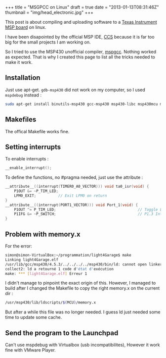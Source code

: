 +++
title = "MSGPCC on Linux"
draft = true
date = "2013-01-13T08:31:46Z"
thumbnail = "img/head_electronic.jpg"
+++

This post is about compiling and uploading software to a [Texas Instrument MSP board](http://www.ti.com/lsds/ti/tools-software/launchpads/launchpads.page) on linux.

I have been disapointed by the official MSP IDE, [CCS](http://www.ti.com/tool/ccstudio) because it is far too big for the small projects I am working on.

So I tried to use the MSP430 unofficial compiler, [mspgcc](http://sourceforge.net/apps/mediawiki/mspgcc/index.php?title=MSPGCC_Wiki). Nothing worked as expected. That is why I created this page to list all the tricks needed to make it work.

## Installation

Just use apt-get. `gdb-msp430` did not work on my computer, so I used `mspdebug` instead :

~~~bash
sudo apt-get install binutils-msp430 gcc-msp430 msp430-libc msp430mcu mspdebug
~~~

## Makefiles

The offical Makefile works fine.

## Setting interrupts

To enable interrupts :

~~~c
__enable_interrupt();
~~~

To define the functions, no #pragma needed, just use the attribute :

~~~c
__attribute__((interrupt(TIMER0_A0_VECTOR))) void ta0_isr(void) {
    P1OUT &= ~P_TIM_LED;
    LPM0_EXIT;          // Exit LPM0 on return
}
__attribute__((interrupt(PORT1_VECTOR))) void Port_1(void) {
    P1OUT ^= P_TIM_LED;                                     // Toggle LED state
    P1IFG &= ~P_SWITCH;                                     // P1.3 Interrupt Flag cleared
}
~~~

## Problem with memory.x

For the error:

~~~bash
simon@simon-VirtualBox:~/programmation/light4Garage$ make
Linking light4Garage.elf
/usr/lib/gcc/msp430/4.5.3/../../../../msp430/bin/ld: cannot open linker script file memory.x: No such file or directory
collect2: ld a retourné 1 code d'état d'exécution
make: *** [light4Garage.elf] Erreur 1
~~~

I didn't manage to pinpoint the exact origin of this. However, I managed to build after I changed the Makefile to copy the right memory.x on the current dir :

~~~bash
/usr/msp430/lib/ldscripts/$(MCU)/memory.x
~~~

But after a while this file was no longer needed. I guess ld just needed some time to update some cache.

## Send the program to the Launchpad

Can't use mspdebug with Virtualbox (usb incompatibilites), However it work fine with VMware Player.

